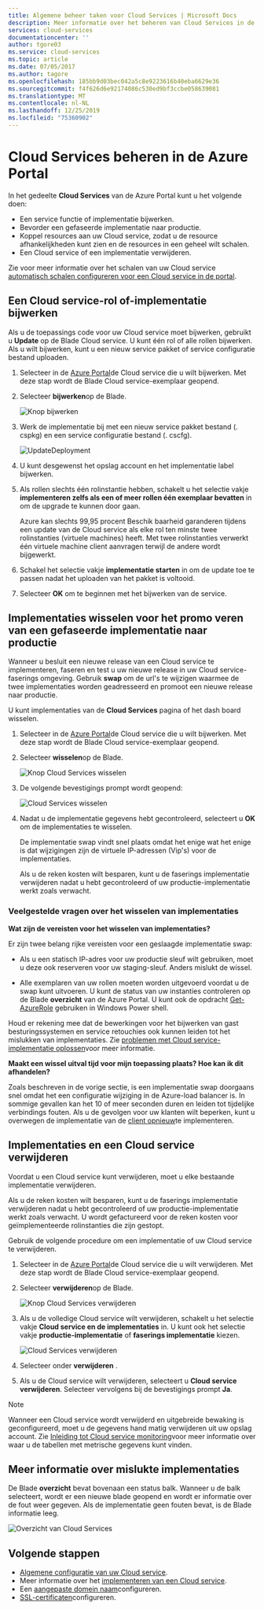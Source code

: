 ```yaml
---
title: Algemene beheer taken voor Cloud Services | Microsoft Docs
description: Meer informatie over het beheren van Cloud Services in de Azure Portal. In deze voor beelden wordt gebruikgemaakt van de Azure Portal.
services: cloud-services
documentationcenter: ''
author: tgore03
ms.service: cloud-services
ms.topic: article
ms.date: 07/05/2017
ms.author: tagore
ms.openlocfilehash: 185bb9d03bec042a5c8e9223616b40eba6629e36
ms.sourcegitcommit: f4f626d6e92174086c530ed9bf3ccbe058639081
ms.translationtype: MT
ms.contentlocale: nl-NL
ms.lasthandoff: 12/25/2019
ms.locfileid: "75360902"
---
```

# <a name="manage-cloud-services-in-the-azure-portal"></a>Cloud Services beheren in de Azure Portal
In het gedeelte **Cloud Services** van de Azure Portal kunt u het volgende doen:

* Een service functie of implementatie bijwerken.
* Bevorder een gefaseerde implementatie naar productie.
* Koppel resources aan uw Cloud service, zodat u de resource afhankelijkheden kunt zien en de resources in een geheel wilt schalen.
* Een Cloud service of een implementatie verwijderen.

Zie voor meer informatie over het schalen van uw Cloud service [automatisch schalen configureren voor een Cloud service in de portal](cloud-services-how-to-scale-portal.md).

## <a name="update-a-cloud-service-role-or-deployment"></a>Een Cloud service-rol of-implementatie bijwerken
Als u de toepassings code voor uw Cloud service moet bijwerken, gebruikt u **Update** op de Blade Cloud service. U kunt één rol of alle rollen bijwerken. Als u wilt bijwerken, kunt u een nieuw service pakket of service configuratie bestand uploaden.

1. Selecteer in de [Azure Portal][Azure portal]de Cloud service die u wilt bijwerken. Met deze stap wordt de Blade Cloud service-exemplaar geopend.

2. Selecteer **bijwerken**op de Blade.

    ![Knop bijwerken](./media/cloud-services-how-to-manage-portal/update-button.png)

3. Werk de implementatie bij met een nieuw service pakket bestand (. cspkg) en een service configuratie bestand (. cscfg).

    ![UpdateDeployment](./media/cloud-services-how-to-manage-portal/update-blade.png)

4. U kunt desgewenst het opslag account en het implementatie label bijwerken.

5. Als rollen slechts één rolinstantie hebben, schakelt u het selectie vakje **implementeren zelfs als een of meer rollen één exemplaar bevatten** in om de upgrade te kunnen door gaan.

    Azure kan slechts 99,95 procent Beschik baarheid garanderen tijdens een update van de Cloud service als elke rol ten minste twee rolinstanties (virtuele machines) heeft. Met twee rolinstanties verwerkt één virtuele machine client aanvragen terwijl de andere wordt bijgewerkt.

6. Schakel het selectie vakje **implementatie starten** in om de update toe te passen nadat het uploaden van het pakket is voltooid.

7. Selecteer **OK** om te beginnen met het bijwerken van de service.

## <a name="swap-deployments-to-promote-a-staged-deployment-to-production"></a>Implementaties wisselen voor het promo veren van een gefaseerde implementatie naar productie
Wanneer u besluit een nieuwe release van een Cloud service te implementeren, faseren en test u uw nieuwe release in uw Cloud service-faserings omgeving. Gebruik **swap** om de url's te wijzigen waarmee de twee implementaties worden geadresseerd en promoot een nieuwe release naar productie.

U kunt implementaties van de **Cloud Services** pagina of het dash board wisselen.

1. Selecteer in de [Azure Portal][Azure portal]de Cloud service die u wilt bijwerken. Met deze stap wordt de Blade Cloud service-exemplaar geopend.

2. Selecteer **wisselen**op de Blade.

    ![Knop Cloud Services wisselen](./media/cloud-services-how-to-manage-portal/swap-button.png)

3. De volgende bevestigings prompt wordt geopend:

    ![Cloud Services wisselen](./media/cloud-services-how-to-manage-portal/swap-prompt.png)

4. Nadat u de implementatie gegevens hebt gecontroleerd, selecteert u **OK** om de implementaties te wisselen.

    De implementatie swap vindt snel plaats omdat het enige wat het enige is dat wijzigingen zijn de virtuele IP-adressen (Vip's) voor de implementaties.

    Als u de reken kosten wilt besparen, kunt u de faserings implementatie verwijderen nadat u hebt gecontroleerd of uw productie-implementatie werkt zoals verwacht.

### <a name="common-questions-about-swapping-deployments"></a>Veelgestelde vragen over het wisselen van implementaties

**Wat zijn de vereisten voor het wisselen van implementaties?**

Er zijn twee belang rijke vereisten voor een geslaagde implementatie swap:

- Als u een statisch IP-adres voor uw productie sleuf wilt gebruiken, moet u deze ook reserveren voor uw staging-sleuf. Anders mislukt de wissel.

- Alle exemplaren van uw rollen moeten worden uitgevoerd voordat u de swap kunt uitvoeren. U kunt de status van uw instanties controleren op de Blade **overzicht** van de Azure Portal. U kunt ook de opdracht [Get-AzureRole](/powershell/module/servicemanagement/azure/get-azurerole?view=azuresmps-3.7.0) gebruiken in Windows Power shell.

Houd er rekening mee dat de bewerkingen voor het bijwerken van gast besturingssystemen en service retouchies ook kunnen leiden tot het mislukken van implementaties. Zie [problemen met Cloud service-implementatie oplossen](cloud-services-troubleshoot-deployment-problems.md)voor meer informatie.

**Maakt een wissel uitval tijd voor mijn toepassing plaats? Hoe kan ik dit afhandelen?**

Zoals beschreven in de vorige sectie, is een implementatie swap doorgaans snel omdat het een configuratie wijziging in de Azure-load balancer is. In sommige gevallen kan het 10 of meer seconden duren en leiden tot tijdelijke verbindings fouten. Als u de gevolgen voor uw klanten wilt beperken, kunt u overwegen de implementatie van de [client opnieuw](../best-practices-retry-general.md)te implementeren.

## <a name="delete-deployments-and-a-cloud-service"></a>Implementaties en een Cloud service verwijderen
Voordat u een Cloud service kunt verwijderen, moet u elke bestaande implementatie verwijderen.

Als u de reken kosten wilt besparen, kunt u de faserings implementatie verwijderen nadat u hebt gecontroleerd of uw productie-implementatie werkt zoals verwacht. U wordt gefactureerd voor de reken kosten voor geïmplementeerde rolinstanties die zijn gestopt.

Gebruik de volgende procedure om een implementatie of uw Cloud service te verwijderen.

1. Selecteer in de [Azure Portal][Azure portal]de Cloud service die u wilt verwijderen. Met deze stap wordt de Blade Cloud service-exemplaar geopend.

2. Selecteer **verwijderen**op de Blade.

    ![Knop Cloud Services verwijderen](./media/cloud-services-how-to-manage-portal/delete-button.png)

3. Als u de volledige Cloud service wilt verwijderen, schakelt u het selectie vakje **Cloud service en de implementaties** in. U kunt ook het selectie vakje **productie-implementatie** of **faserings implementatie** kiezen.

    ![Cloud Services verwijderen](./media/cloud-services-how-to-manage-portal/delete-blade.png)

4. Selecteer onder **verwijderen** .

5. Als u de Cloud service wilt verwijderen, selecteert u **Cloud service verwijderen**. Selecteer vervolgens bij de bevestigings prompt **Ja**.

> [!NOTE]
> Wanneer een Cloud service wordt verwijderd en uitgebreide bewaking is geconfigureerd, moet u de gegevens hand matig verwijderen uit uw opslag account. Zie [Inleiding tot Cloud service monitoring](cloud-services-how-to-monitor.md)voor meer informatie over waar u de tabellen met metrische gegevens kunt vinden.


## <a name="find-more-information-about-failed-deployments"></a>Meer informatie over mislukte implementaties
De Blade **overzicht** bevat bovenaan een status balk. Wanneer u de balk selecteert, wordt er een nieuwe blade geopend en wordt er informatie over de fout weer gegeven. Als de implementatie geen fouten bevat, is de Blade informatie leeg.

![Overzicht van Cloud Services](./media/cloud-services-how-to-manage-portal/status-info.png)



[Azure portal]: https://portal.azure.com

## <a name="next-steps"></a>Volgende stappen
* [Algemene configuratie van uw Cloud service](cloud-services-how-to-configure-portal.md).
* Meer informatie over het [implementeren van een Cloud service](cloud-services-how-to-create-deploy-portal.md).
* Een [aangepaste domein naam](cloud-services-custom-domain-name-portal.md)configureren.
* [SSL-certificaten](cloud-services-configure-ssl-certificate-portal.md)configureren.




